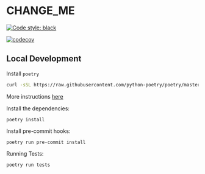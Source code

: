 # CHANGE_ME

[![Code style: black](https://img.shields.io/badge/code%20style-black-000000.svg)](https://github.com/psf/black)

[![codecov](https://codecov.io/gh/anthonyalmarza/CHANGE_ME/branch/main/graph/badge.svg?token=JRCC98L3FG)](https://codecov.io/gh/anthonyalmarza/CHANGE_ME)

## Local Development

Install `poetry`
```bash
curl -sSL https://raw.githubusercontent.com/python-poetry/poetry/master/get-poetry.py | python -
```
More instructions [here](https://python-poetry.org/docs/#installation)

Install the dependencies:

`poetry install`

Install pre-commit hooks:

`poetry run pre-commit install`

Running Tests:

`poetry run tests`
